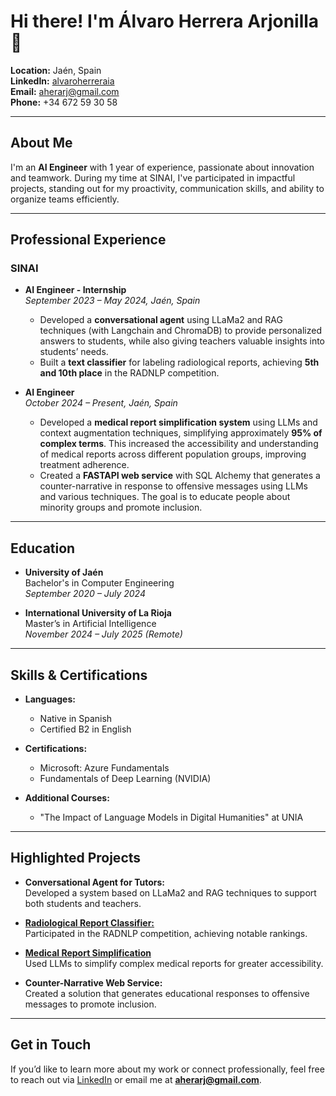 # Hi there! I'm Álvaro Herrera Arjonilla 👋

**Location:** Jaén, Spain  
**LinkedIn:** [alvaroherreraia](https://www.linkedin.com/in/alvaroherreraia/)  
**Email:** aherarj@gmail.com  
**Phone:** +34 672 59 30 58  

---

## About Me

I'm an **AI Engineer** with 1 year of experience, passionate about innovation and teamwork. During my time at SINAI, I've participated in impactful projects, standing out for my proactivity, communication skills, and ability to organize teams efficiently.

---

## Professional Experience

### SINAI

- **AI Engineer - Internship**  
  *September 2023 – May 2024, Jaén, Spain*  
  - Developed a **conversational agent** using LLaMa2 and RAG techniques (with Langchain and ChromaDB) to provide personalized answers to students, while also giving teachers valuable insights into students’ needs.  
  - Built a **text classifier** for labeling radiological reports, achieving **5th and 10th place** in the RADNLP competition.

- **AI Engineer**  
  *October 2024 – Present, Jaén, Spain*  
  - Developed a **medical report simplification system** using LLMs and context augmentation techniques, simplifying approximately **95% of complex terms**. This increased the accessibility and understanding of medical reports across different population groups, improving treatment adherence.  
  - Created a **FASTAPI web service** with SQL Alchemy that generates a counter-narrative in response to offensive messages using LLMs and various techniques. The goal is to educate people about minority groups and promote inclusion.  

---

## Education

- **University of Jaén**  
  Bachelor's in Computer Engineering  
  *September 2020 – July 2024*

- **International University of La Rioja**  
  Master’s in Artificial Intelligence  
  *November 2024 – July 2025 (Remote)*

---

## Skills & Certifications

- **Languages:**  
  - Native in Spanish  
  - Certified B2 in English

- **Certifications:**  
  - Microsoft: Azure Fundamentals  
  - Fundamentals of Deep Learning (NVIDIA)  

- **Additional Courses:**  
  - "The Impact of Language Models in Digital Humanities" at UNIA

---

## Highlighted Projects

- **Conversational Agent for Tutors:**  
  Developed a system based on LLaMa2 and RAG techniques to support both students and teachers.

- **[Radiological Report Classifier:](https://github.com/alvaroherrera-33/radnlp)**  
  Participated in the RADNLP competition, achieving notable rankings.

- **[Medical Report Simplification](https://github.com/alvaroherrera-33/cardiologia)**  
  Used LLMs to simplify complex medical reports for greater accessibility.

- **Counter-Narrative Web Service:**  
  Created a solution that generates educational responses to offensive messages to promote inclusion.

---

## Get in Touch

If you’d like to learn more about my work or connect professionally, feel free to reach out via [LinkedIn](https://www.linkedin.com/in/alvaroherreraia/) or email me at **aherarj@gmail.com**.
